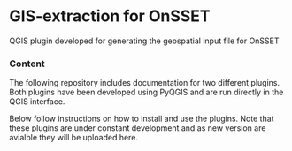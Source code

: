 # GIS-extraction for OnSSET
QGIS plugin developed for generating the geospatial input file for OnSSET

### Content

The following repository includes documentation for two different plugins. Both plugins have been developed using PyQGIS and are run directly in the QGIS interface. 

Below follow instructions on how to install and use the plugins. Note that these plugins are under constant development and as new version are avialble they will be uploaded here. 
